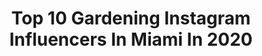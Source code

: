 ---
title: Top 10 Gardening Instagram Influencers In Miami In 2020
description: >-
  Find top gardening Instagram influencers in Miami in 2020. Most popular hashtags: #gardening #love #nature #miami.
platform: Instagram
hits: 9
text_top: Identify the most popular Instagram influencers on inBeat.
text_bottom: inBeat has 9 Instagram influencers like this in Miami, United States for you to work with.
profiles:
  - username: "delectable.day"
    fullname: >-
      Tien Hung
    bio: >-
      Gardening in Miami 🍲 @nourishingpursuit ✉️ hello@delectableday.com @hoselinkofficial Ambassador
    location: "United States"
    followers: 31459
    engagement: 194
    commentsToLikes: 0.051040
    id: ck8t277meye5v0j78lv704r8r
    verified: false
    hashtags: "#summergarden, #organicgardening, #urbangarden, #homegrownveggies"
  - username: "theawkwardbloggers"
    fullname: >-
      Miami Living
    bio: >-
      Just ✌🏻 awkward peeps 🤓 trying to capture delicious food & magical places Sheila 💁🏼‍♀️💉💊 Victor 💁🏻‍♂️🧬😀
    location: "United States"
    followers: 4365
    engagement: 871
    commentsToLikes: 0.207063
    id: ckapcpnw84p4u0i78e8rendom
    verified: false
    hashtags: "#instafood, #eat, #foodporn, #food"
  - username: "peculiarandalluring"
    fullname: >-
      Flair Robinson
    bio: >-
      Artist watching artists and the unusual. My work @flairrobinson
    location: "United States"
    followers: 9848
    engagement: 670
    commentsToLikes: 0.029676
    id: ck0vuw3eumfe80i19gg4cuvkg
    verified: false
    hashtags: "#artoftheday, #artcollectors, #singapore, #peculiarandandalluring"
  - username: "prestigetree"
    fullname: >-
      Ty
    bio: >-
      Photography taken during work research and traveling tyclimbstrees
    location: "United States"
    followers: 194726
    engagement: 68
    commentsToLikes: 0.001803
    id: ck14j2dqfia8c0i19i6xf8k6v
    verified: false
    hashtags: "#inspirephotography, #birds, #travel, #instagood"
  - username: "rjistudio"
    fullname: >-
      Raymond Jungles, Inc.
    bio: >-
      Since 1985, RJI, under the leadership of Raymond Jungles, FASLA, has developed a dynamic practice inspired by the ethic of stewardship of the land.
    location: "United States"
    followers: 8306
    engagement: 398
    commentsToLikes: 0.028623
    id: ck6tnv448amyu0j710ec9ffuo
    verified: false
    hashtags: "#plants, #modern, #flora, #landscapearchitect"
  - username: "dayanarapr"
    fullname: >-
      Dayanara Torres
    bio: >-
      MissUniverse93👑Actress💃🏻Model 📕Author "MarriedToMe"-above all🇵🇷MOM-Guerrera 🐥/FB: @dayanarapr Mgt: jennifer@niemangroup.com MelanomaCancerPetition📝
    location: "United States"
    followers: 1470148
    engagement: 84
    commentsToLikes: 0.031711
    id: ck0ty8q62lxuf0i19i3ckonl3
    verified: true
    hashtags: "#boricua, #dayanarasrecipechallenge, #repost, #puertorico"
  - username: "beerbabejess"
    fullname: >-
      
    bio: >-
      📍Chicago Beer writer + beer babe shop All for beer + beer for all 🙌🏻🙌🏽🙌🏿 Member of the North American Guild of Beer Writers Blog + merch:
    location: "United States"
    followers: 8033
    engagement: 781
    commentsToLikes: 0.038913
    id: ckap3lbt33hfa0i786x583xea
    verified: false
    hashtags: "#womeninbeer, #hops, #craftbeer, #drinkbeer"
  - username: "designsbyjazmyne"
    fullname: >-
      ⠀⠀  ⠀⠀⠀⠀⠀⠀ DesignsByᎫᎯℤℳᎽℕÉ 🍃
    bio: >-
      ⠀⠀⠀⠀⠀⠀-⠀Fashion Designer - Creator - Model ⠀⠀⠀⠀⠀⠀⠀⠀⠀⠀⠀⠀ NEED A MASK?😷SHOP HERE ⤵️ ⠀⠀⠀⠀⠀⠀⠀⠀⠀⠀⠀⠀
    location: "United States"
    followers: 9518
    engagement: 632
    commentsToLikes: 0.050833
    id: ckaoqmq38jemy0i78oc4i2b0u
    verified: false
    hashtags: "#meditation, #naturalhairstyles, #explorepage, #festivalhair"
  - username: "highcarbhannah"
    fullname: >-
      HighCarbHannah
    bio: >-
      🌱 -70lbs on a plant based diet 🐷🐥🐮 VEGAN for the animals ❤️ @handeeman_ Free weight loss recipes in link below! 🥗 My Bestselling Weight Loss Guide 👇🏼
    location: "United States"
    followers: 202851
    engagement: 175
    commentsToLikes: 0.026976
    id: ck8syil0rkx9l0j785fqdxvlu
    verified: false
    hashtags: "#healthyfood, #vegan, #growyourownfood, #veganrecipes"
  - username: "seldabelda"
    fullname: >-
      anna aromin | ↟ pnw ↟
    bio: >-
      artist ⎜ wife ⎜ mother ⎜ seeker of everyday magic lover of vintage lenses & gardening other work: @allnaturebyanna creator of @thegalleryoflight
    location: "United States"
    followers: 34042
    engagement: 337
    commentsToLikes: 0.098448
    id: ck14kkiiwpyiz0i19q3we0t10
    verified: false
    hashtags: "#freelensed, #vintagelens, #bnw, #talesofthemoment"
---